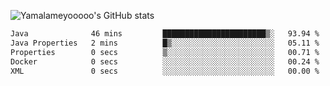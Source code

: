 ![Yamalameyooooo's GitHub stats](https://github-readme-stats.vercel.app/api?username=yamalameyooooo&theme=transparent&show_icons=true\&show=reviews,discussions_started,discussions_answered,prs_merged,prs_merged_percentage)

<!--START_SECTION:waka-->

```txt
Java              46 mins         ███████████████████████▒░   93.94 %
Java Properties   2 mins          █▒░░░░░░░░░░░░░░░░░░░░░░░   05.11 %
Properties        0 secs          ▒░░░░░░░░░░░░░░░░░░░░░░░░   00.71 %
Docker            0 secs          ░░░░░░░░░░░░░░░░░░░░░░░░░   00.24 %
XML               0 secs          ░░░░░░░░░░░░░░░░░░░░░░░░░   00.00 %
```

<!--END_SECTION:waka-->
